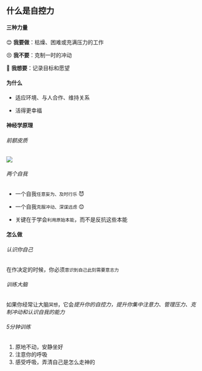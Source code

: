 ## 什么是自控力
#### 三种力量
😊 **我要做**：枯燥、困难或充满压力的工作

😣 **我不要**：克制一时的冲动

🤑 **我想要**：记录目标和愿望

#### 为什么
* 适应环境、与人合作、维持关系

* 活得更幸福

#### 神经学原理
###### 前额皮质
![](http://8.134.51.249/DailyNotes/assets/images/%E8%87%AA%E6%8E%A7%E5%8A%9B-1.jpeg)

###### 两个自我
* 一个自我`任意妄为、及时行乐` 😈
* 一个自我`克服冲动、深谋远虑` 😊

* 关键在于学会`利用原始本能`，而不是反抗这些本能

#### 怎么做
###### 认识你自己
在作决定的时候，你必须`意识到自己此刻需要意志力`

###### 训练大脑
如果你经常让大脑`冥想`，它会*提升你的自控力，提升你集中注意力、管理压力、克制冲动和认识自我的能力*

###### 5分钟训练
1. 原地不动，安静坐好
2. 注意你的呼吸
3. 感受呼吸，弄清自己是怎么走神的

